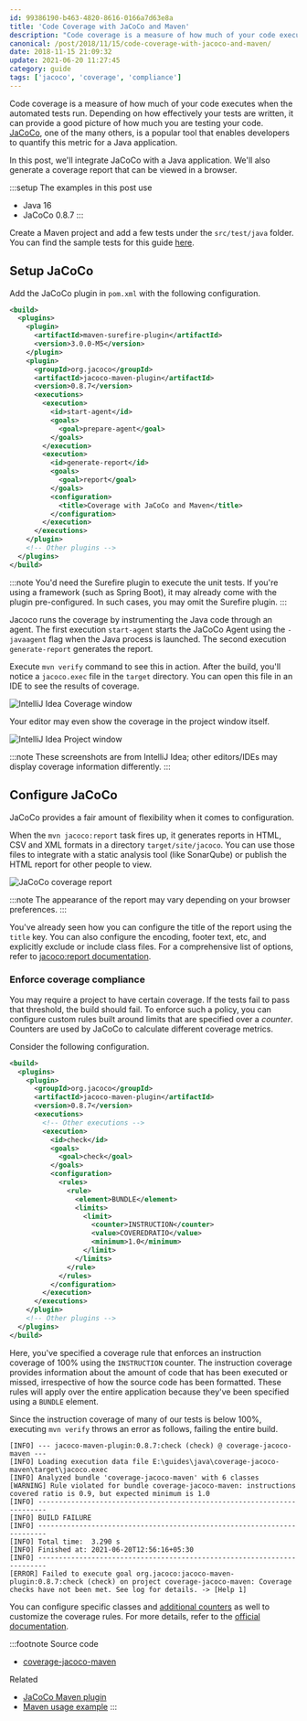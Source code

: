 ```yaml
---
id: 99386190-b463-4820-8616-0166a7d63e8a
title: 'Code Coverage with JaCoCo and Maven'
description: "Code coverage is a measure of how much of your code executes when the automated tests run. JaCoCo is a popular tool that helps developers quantify this metric for a Java application. Learn how to use it with Maven and generate a coverage report that can be viewed in a browser."
canonical: /post/2018/11/15/code-coverage-with-jacoco-and-maven/
date: 2018-11-15 21:09:32
update: 2021-06-20 11:27:45
category: guide
tags: ['jacoco', 'coverage', 'compliance']
---
```


Code coverage is a measure of how much of your code executes when the automated tests run. Depending on how effectively your tests are written, it can provide a good picture of how much you are testing your code. [JaCoCo](https://www.jacoco.org/jacoco/), one of the many others, is a popular tool that enables developers to quantify this metric for a Java application. 

In this post, we'll integrate JaCoCo with a Java application. We'll also generate a coverage report that can be viewed in a browser.

:::setup
The examples in this post use

- Java 16
- JaCoCo 0.8.7
:::

Create a Maven project and add a few tests under the `src/test/java` folder. You can find the sample tests for this guide [here](https://github.com/Microflash/java-guides/tree/main/coverage-jacoco-maven/src/test/java/dev/mflash/guides/java/coverage/jacoco/).

## Setup JaCoCo

Add the JaCoCo plugin in `pom.xml` with the following configuration.

```xml
<build>
  <plugins>
    <plugin>
      <artifactId>maven-surefire-plugin</artifactId>
      <version>3.0.0-M5</version>
    </plugin>
    <plugin>
      <groupId>org.jacoco</groupId>
      <artifactId>jacoco-maven-plugin</artifactId>
      <version>0.8.7</version>
      <executions>
        <execution>
          <id>start-agent</id>
          <goals>
            <goal>prepare-agent</goal>
          </goals>
        </execution>
        <execution>
          <id>generate-report</id>
          <goals>
            <goal>report</goal>
          </goals>
          <configuration>
            <title>Coverage with JaCoCo and Maven</title>
          </configuration>
        </execution>
      </executions>
    </plugin>
    <!-- Other plugins -->
  </plugins>
</build>
```

:::note
You'd need the Surefire plugin to execute the unit tests. If you're using a framework (such as Spring Boot), it may already come with the plugin pre-configured. In such cases, you may omit the Surefire plugin.
:::

Jacoco runs the coverage by instrumenting the Java code through an agent. The first execution `start-agent` starts the JaCoCo Agent using the `-javaagent` flag when the Java process is launched. The second execution `generate-report` generates the report.

Execute `mvn verify` command to see this in action. After the build, you'll notice a `jacoco.exec` file in the `target` directory. You can open this file in an IDE to see the results of coverage.

![IntelliJ Idea Coverage window](/images/post/2018/2018-11-15-21-09-32-code-coverage-with-jacoco-and-maven-01.png)

Your editor may even show the coverage in the project window itself.

![IntelliJ Idea Project window](/images/post/2018/2018-11-15-21-09-32-code-coverage-with-jacoco-and-maven-02.png)

:::note
These screenshots are from IntelliJ Idea; other editors/IDEs may display coverage information differently.
:::

## Configure JaCoCo

JaCoCo provides a fair amount of flexibility when it comes to configuration. 

When the `mvn jacoco:report` task fires up, it generates reports in HTML, CSV and XML formats in a directory `target/site/jacoco`. You can use those files to integrate with a static analysis tool (like SonarQube) or publish the HTML report for other people to view.

![JaCoCo coverage report](/images/post/2018/2018-11-15-21-09-32-code-coverage-with-jacoco-and-maven-03.png)

:::note
The appearance of the report may vary depending on your browser preferences.
:::

You've already seen how you can configure the title of the report using the `title` key. You can also configure the encoding, footer text, etc, and explicitly exclude or include class files. For a comprehensive list of options, refer to [jacoco\:report documentation](https://www.jacoco.org/jacoco/trunk/doc/report-mojo.html).

### Enforce coverage compliance

You may require a project to have certain coverage. If the tests fail to pass that threshold, the build should fail. To enforce such a policy, you can configure custom rules built around limits that are specified over a *counter*. Counters are used by JaCoCo to calculate different coverage metrics.

Consider the following configuration.

```xml {15-26}
<build>
  <plugins>
    <plugin>
      <groupId>org.jacoco</groupId>
      <artifactId>jacoco-maven-plugin</artifactId>
      <version>0.8.7</version>
      <executions>
        <!-- Other executions -->
        <execution>
          <id>check</id>
          <goals>
            <goal>check</goal>
          </goals>
          <configuration>
            <rules>
              <rule>
                <element>BUNDLE</element>
                <limits>
                  <limit>
                    <counter>INSTRUCTION</counter>
                    <value>COVEREDRATIO</value>
                    <minimum>1.0</minimum>
                  </limit>
                </limits>
              </rule>
            </rules>
          </configuration>
        </execution>
      </executions>
    </plugin>
    <!-- Other plugins -->
  </plugins>
</build>
```

Here, you've specified a coverage rule that enforces an instruction coverage of 100% using the `INSTRUCTION` counter. The instruction coverage provides information about the amount of code that has been executed or missed, irrespective of how the source code has been formatted. These rules will apply over the entire application because they've been specified using a `BUNDLE` element.

Since the instruction coverage of many of our tests is below 100%, executing `mvn verify` throws an error as follows, failing the entire build.

```log
[INFO] --- jacoco-maven-plugin:0.8.7:check (check) @ coverage-jacoco-maven ---
[INFO] Loading execution data file E:\guides\java\coverage-jacoco-maven\target\jacoco.exec
[INFO] Analyzed bundle 'coverage-jacoco-maven' with 6 classes
[WARNING] Rule violated for bundle coverage-jacoco-maven: instructions covered ratio is 0.9, but expected minimum is 1.0
[INFO] ------------------------------------------------------------------------
[INFO] BUILD FAILURE
[INFO] ------------------------------------------------------------------------
[INFO] Total time:  3.290 s
[INFO] Finished at: 2021-06-20T12:56:16+05:30
[INFO] ------------------------------------------------------------------------
[ERROR] Failed to execute goal org.jacoco:jacoco-maven-plugin:0.8.7:check (check) on project coverage-jacoco-maven: Coverage checks have not been met. See log for details. -> [Help 1]
```

You can configure specific classes and [additional counters](https://www.jacoco.org/jacoco/trunk/doc/counters.html) as well to customize the coverage rules. For more details, refer to the [official documentation](https://www.jacoco.org/jacoco/trunk/doc/index.html).

:::footnote
Source code
- [coverage-jacoco-maven](https://github.com/Microflash/java-guides/tree/main/coverage-jacoco-maven)

Related
- [JaCoCo Maven plugin](https://www.eclemma.org/jacoco/trunk/doc/maven.html)
- [Maven usage example](https://www.eclemma.org/jacoco/trunk/doc/examples/build/pom.xml)
:::
